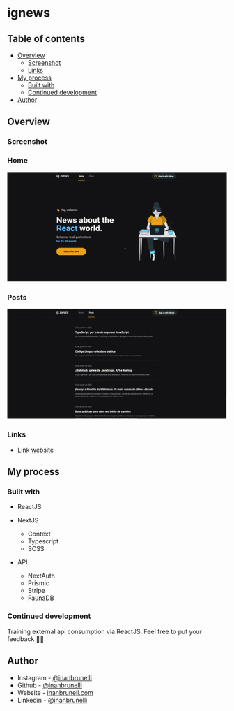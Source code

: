 # ignews

## Table of contents

- [Overview](#overview)
  - [Screenshot](#screenshot)
  - [Links](#links)
- [My process](#my-process)
  - [Built with](#built-with)  
  - [Continued development](#continued-development)
- [Author](#author)


## Overview

### Screenshot

### Home
![](public/images/home.PNG)

### Posts
![](public/images/post.PNG)

### Links

- [Link website](https://ignews-inanbruneli.vercel.app/)

## My process

### Built with

- ReactJS
- NextJS
  - Context
  - Typescript
  - SCSS

- API
  - NextAuth
  - Prismic
  - Stripe
  - FaunaDB

### Continued development

Training external api consumption via ReactJS.
Feel free to put your feedback 🚀🚀

## Author

- Instagram - [@inanbrunelli](https://www.instagram.com/inanbrunelli)
- Github - [@inanbrunelli](https://github.com/inanbruneli)
- Website - [inanbrunell.com](https://inanbruneli.github.io/portifolio/)
- Linkedin - [@inanbrunelli](https://www.linkedin.com/in/inan-brunelli/)